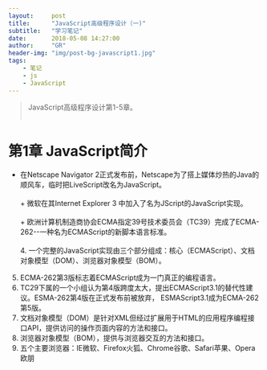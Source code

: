 ```yaml
---
layout:     post
title:      "JavaScript高级程序设计（一)"
subtitle:   "学习笔记"          
date:       2018-05-08 14:27:00
author:     "GR"
header-img: "img/post-bg-javascript1.jpg"
tags:
    - 笔记
    - js
    - JavaScript
---
```

> JavaScript高级程序设计第1-5章。<br><br>

# 第1章 JavaScript简介

+ 在Netscape Navigator 2正式发布前，Netscape为了搭上媒体炒热的Java的顺风车，临时把LiveScript改名为JavaScript。<br>
<br>+ 微软在其Internet Explorer 3 中加入了名为JScript的JavaScript实现。<br>
<br>+ 欧洲计算机制造商协会ECMA指定39号技术委员会（TC39）完成了ECMA-262--一种名为ECMAScript的新脚本语言标准。<br>
<br>4. 一个完整的JavaScript实现由三个部分组成：核心（ECMAScript）、文档对象模型（DOM）、浏览器对象模型（BOM）。<br>
5. ECMA-262第3版标志着ECMAScript成为一门真正的编程语言。<br>
6. TC29下属的一个小组认为第4版跨度太大，提出ECMAScript3.1的替代性建议。ESMA-262第4版在正式发布前被放弃，
ESMAScript3.1成为ECMA-262第5版。<br>
7. 文档对象模型（DOM）是针对XML但经过扩展用于HTML的应用程序编程接口API，提供访问的操作页面内容的方法和接口。<br>
8. 浏览器对象模型（BOM），提供与浏览器交互的方法和接口。<br>
9. 五个主要浏览器：IE微软、Firefox火狐、Chrome谷歌、Safari苹果、Opera欧朋<br>
